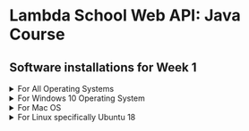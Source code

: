 # Lambda School Web API: Java Course 
## Software installations for Week 1 

<details><summary>For All Operating Systems</summary>
<p>

### Nothing to install that is NOT operating system specific. See your OS link for installation instructions

</p>
</details>


<details><summary>For Windows 10 Operating System</summary>
<p>

---
### *** OPTIONALLY *** Install RabbitMQ on a Windows 10 based computer

[![Video to Install RabbitMQ](http://img.youtube.com/vi/EjSuWP7m0kk/0.jpg)](http://www.youtube.com/watch?v=EjSuWP7m0kk)

Install the Erlang software. RabbitMQ requires this development system to be installed first:
* Surf to [http://www.erlang.org/downloads](http://www.erlang.org/downloads)
* Download the 64 bit software for Windows
* Install the software as an Administrator

Now install the actual RabbitMQ Server
* Surf to [https://www.rabbitmq.com/install-windows.html](https://www.rabbitmq.com/install-windows.html) and install the software
* Add the RabbitMQ installation directory to your path
* Test by running from the command prompt: rabbitmqctl version. You should get a response showing the version of rabbitmq installed.

---
### *** OPTIONALLY *** Install Redis on a Windows 10 based computer

[![Video to Install Redis](http://img.youtube.com/vi/EjSuWP7m0kk/0.jpg)](http://www.youtube.com/watch?v=EjSuWP7m0kk)

Redis only runs on Linux. In order to run a Windows 10 based computer, a Linux subsystem must first be installed.
* Verify that the Windows 10 version is greater than 1709 by running winver from a command prompt. If the Windows version is less than 1709, upgrade the system. The upgrade is available free from Microsoft through the Windows Update Process.
* From a Powershell prompt being run as Administrator, enable a Linux subsystem with the command: 
Enable-WindowsOptionalFeature -Online -FeatureName Microsoft-Windows-Subsystem-Linux
* Surf to [https://www.microsoft.com/en-us/p/ubuntu-1804/9n9tngvndl3q](https://www.microsoft.com/en-us/p/ubuntu-1804/9n9tngvndl3q)
* Download and install the Ubuntu 18 subsystem. Ubuntu is a version of Linux

After launching the subsystem, run the following commands to install Redis
* sudo apt-get update
* sudo apt-get upgrade
* sudo apt-get install redis-server
* sudo service redis-server restart

To verify the installation:
* from a command prompt, run redis-cli -v  
This should return the version of Redis installed on the computer.
* from a command prompt, run redis-cli ping  
Redis should respond with pong

---
</p>
</details>


<details><summary>For Mac OS</summary>
<p>

### *** OPTIONALLY *** Install RabbitMQ on a Mac OS Computer

[![Video to Install RabbitMQ](http://img.youtube.com/vi/KygNhA0-VQk/0.jpg)](http://www.youtube.com/watch?v=KygNhA0-VQk)

Using Homebrew from a terminal prompt, enter
* brew update
* brew install rabbitmq

* Go to your home directory. Enter  
```cd ```
* Edit your user profile. Enter  
```nano .bash_profile```
* At the end of the file, add  
```export PATH=$PATH:/usr/local/opt/rabbitmq/sbin```
* Exit nano and restart your computer.  
* After machine has restarted and from a terminal prompt, enter  
```brew services start rabbitmq```

To test RabbitMQ, from a terminal prompt enter  
```rabbitmqctl version```  
A version number should be the response.

NOTE:

If you are still having trouble running rabbitmqctl, try adding another export PATH statement to your .bash_profile  
```export PATH=$PATH:/usr/local/sbin```

---
### *** OPTIONALLY *** Install Redis on a Mac OS Computer

[![Video to Install Redis](http://img.youtube.com/vi/8o8CWZTb1j0/0.jpg)](http://www.youtube.com/watch?v=8o8CWZTb1j0)

Using Homebrew from a terminal prompt enter
* brew update
* brew install redis
* brew services start redis

To test the installation from a terminal prompt enter
* redis-cli ping   
Redis will respond with pong

---
</details>


<details><summary>For Linux specifically Ubuntu 18</summary>
<p>

---
### *** OPTIONALLY *** Install RabbitMQ on a Linux Computer

[![Video to Install RabbitMQ](http://img.youtube.com/vi/jDPsisgWpr0/0.jpg)](http://www.youtube.com/watch?v=jDPsisgWpr0)

To install the software, first install Erlang and then the RabbitMQ server by doing the following from a terminal prompt:

* sudo apt update
* sudo apt install curl
* wget -O - "https://github.com/rabbitmq/signing-keys/releases/download/2.0/rabbitmq-release-signing-key.asc" | sudo apt-key add -
* sudo apt install apt-transport-https
* sudo nano /etc/apt/sources.list.d/bintray.erlang.list
  * Add the line   
```deb http://dl.bintray.com/rabbitmq-erlang/debian bionic erlang```
  * exit nano
* sudo apt update
* sudo apt install erlang-nox
* sudo nano /etc/apt/preferences.d/erlang
  * Add the three lines   
```
Package: erlang*
Pin: release o=Bintray
Pin-Priority: 1000
```
  * exit nano
* sudo apt update
* sudo apt-cache policy
* curl -s https://packagecloud.io/install/repositories/rabbitmq/rabbitmq-server/script.deb.sh | sudo bash
* sudo apt update
* sudo apt install rabbitmq-server
* sudo service rabbitmq-server start

Test the installation by entering the following at a terminal prompt
* sudo rabbitmqctl version
RabbitMQ should respond with a version number

---
### *** OPTIONALLY *** Install Redis on a Linux Computer

[![Video to Install Redis](http://img.youtube.com/vi/wWRxgPFO1zE/0.jpg)](http://www.youtube.com/watch?v=wWRxgPFO1zE)

To install Redis, enter the following at a terminal prompt

* sudo apt update
* sudo apt install redis-server
* sudo nano /etc/redis/redis.conf
  * search for supervised change line to supervised systemd
  * exit nano
* sudo systemctl restart redis.service

To test Redis, enter the following at a terminal prompt
* redis-cli ping   
Redis will respond with pong

---
</p>
</details>
